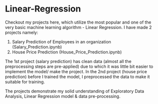 # Linear-Regression

Checkout my projects here, which utilize the most popular and one of the very basic machine learning algorithm - Linear Regression.
I have made 2 projects namely:
1. Salary Prediction of Employees in an organization (Salary_Prediction.ipynb)
2. House Price Prediction (House_Price_Prediction.ipynb)

The 1st project (salary prediction) has clean data (almost all the preprocessing steps are pre-applied) due to which it was little bit easier to implement the model/ make the project.
In the 2nd project (house price prediction) before I trained the model, I preprocessed the data to make it suitable for training.

The projects demonstrate my solid understanding of Exploratory Data Analysis, Linear Regression model & data pre-processing.
